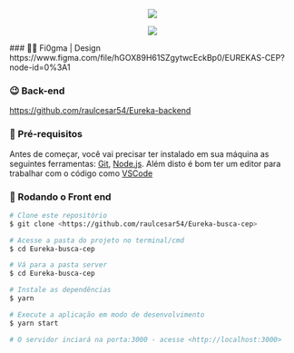 
<p align="center">
  <img src="https://user-images.githubusercontent.com/50491912/119208976-bcb9c600-ba7a-11eb-82b6-258e8a811b50.png">
</p>
<p align="center">
  <img src="https://user-images.githubusercontent.com/50491912/119209023-f094eb80-ba7a-11eb-9f3e-90baac308483.jpg">
</p>
### 🎉🎉 Fi0gma | Design 
https://www.figma.com/file/hGOX89H61SZgytwcEckBp0/EUREKAS-CEP?node-id=0%3A1

### 😉 Back-end 

https://github.com/raulcesar54/Eureka-backend

### 🙌 Pré-requisitos

Antes de começar, você vai precisar ter instalado em sua máquina as seguintes ferramentas:
[Git](https://git-scm.com), [Node.js](https://nodejs.org/en/). 
Além disto é bom ter um editor para trabalhar com o código como [VSCode](https://code.visualstudio.com/)

### 🎲 Rodando o Front end
```bash
# Clone este repositório
$ git clone <https://github.com/raulcesar54/Eureka-busca-cep>

# Acesse a pasta do projeto no terminal/cmd
$ cd Eureka-busca-cep

# Vá para a pasta server
$ cd Eureka-busca-cep

# Instale as dependências
$ yarn

# Execute a aplicação em modo de desenvolvimento
$ yarn start

# O servidor inciará na porta:3000 - acesse <http://localhost:3000>
```
